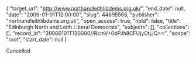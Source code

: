 {
  "target_url": "http://www.northandleithlibdems.org.uk/", 
  "end_date": null, 
  "date": "2006-01-01T12:00:00", 
  "slug": 44695566, 
  "publisher": "northandleithlibdems.org.uk", 
  "open_access": true, 
  "npld": false, 
  "title": "Edinburgh North and Leith Liberal Democrats", 
  "subjects": [], 
  "collections": [], 
  "record_id": "20060101T120000//RcmV+0dPJh8CFUjyOtjJQ==", 
  "scope": "root", 
  "start_date": null
}

Cancelled